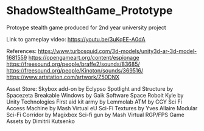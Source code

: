 # ShadowStealthGame_Prototype
 Protoype stealth game produced for 2nd year university project

Link to gameplay video: https://youtu.be/3uKqEE-A0dA

References:
https://www.turbosquid.com/3d-models/unity3d-ar-3d-model-1681559
https://opengameart.org/content/espionage 
https://freesound.org/people/braffe2/sounds/83685/
https://freesound.org/people/Kinoton/sounds/369516/
https://www.artstation.com/artwork/Z50DNX

Asset Store:
Skybox add-on by Eclypso
Spotlight and Structure by Spacezeta
Breakable Windows by Gaik Software
Space Roboit Kyle by Unity Technologies
First aid kit army by Lemmolab
ATM by CGY
Sci Fi Access Machine by Mash Virtual
eU Sci-Fi Textures by Yves Allaire
Modular Sci-Fi Corridor by Magixbox
Sci-fi gun by Mash Virtual
RGP/FPS Game Assets by Dimitrii Kutsenko
